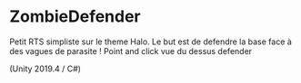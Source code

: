 # ZombieDefender

Petit RTS simpliste sur le theme Halo.
Le but est de defendre la base face à des vagues de parasite !
Point and click vue du dessus defender

(Unity 2019.4 / C#)
